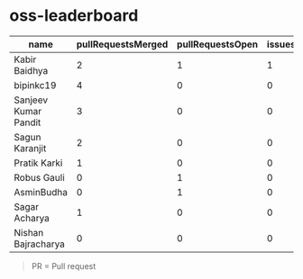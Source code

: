 # oss-leaderboard

| name                 | pullRequestsMerged | pullRequestsOpen | issuesOpen | issueComments | repositoriesContributedTo | score |
| -------------------- | ------------------ | ---------------- | ---------- | ------------- | ------------------------- | ----- |
| Kabir Baidhya        | 2                  | 1                | 1          | 2             | 19                        | 12    |
| bipinkc19            | 4                  | 0                | 0          | 0             | 3                         | 12    |
| Sanjeev Kumar Pandit | 3                  | 0                | 0          | 0             | 7                         | 9     |
| Sagun Karanjit       | 2                  | 0                | 0          | 1             | 20                        | 7     |
| Pratik Karki         | 1                  | 0                | 0          | 1             | 21                        | 4     |
| Robus Gauli          | 0                  | 1                | 0          | 0             | 7                         | 3     |
| AsminBudha           | 0                  | 1                | 0          | 0             | 4                         | 3     |
| Sagar Acharya        | 1                  | 0                | 0          | 0             | 4                         | 3     |
| Nishan Bajracharya   | 0                  | 0                | 0          | 1             | 11                        | 1     |

> PR = Pull request

